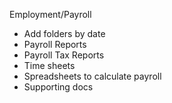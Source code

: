 Employment/Payroll

 * Add folders by date
 * Payroll Reports
 * Payroll Tax Reports
 * Time sheets
 * Spreadsheets to calculate payroll
 * Supporting docs
